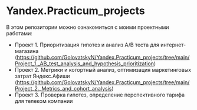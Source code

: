 # Yandex.Practicum_projects
В этом репозитории можно ознакомиться с моими проектными работами:
- Проект 1. Приоритизация гипотез и анализ A/B теста для интернет-магазина (https://github.com/GolovatskyN/Yandex.Practicum_projects/tree/main/Project_1._AB_test_analysis_and_hypothesis_prioritization)
- Проект 2. Метрики и когортный анализ, оптимизация маркетинговых затрат Яндекс.Афиши (https://github.com/GolovatskyN/Yandex.Practicum_projects/tree/main/Project_2._Metrics_and_cohort_analysis)
- Проект 3. Проверка гипотез, определение перспективного тарифа для телеком компании
